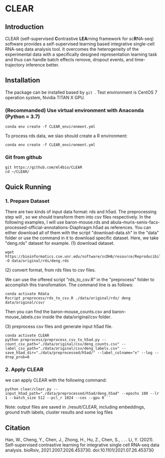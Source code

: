 # CLEAR

## Introduction

CLEAR (self-supervised **C**ontrastive **LEA**rning framework for sc**R**NA-seq) software provides a self-supervised learning based integrative single-cell RNA-seq data analysis tool. It overcomes the heterogeneity of the experimental data with a specifically designed representation learning task and thus can handle batch effects remove, dropout events, and time-trajectory inference better.

## Installation

The package can be installed based by `git `. Test environment is CentOS 7 operation system, Nvidia TITAN X GPU.

### (Recommanded) Use virtual environment with Anaconda (Python = 3.7)

```
conda env create -f CLEAR_environment.yml

```
To process rds data, we slao should create a R environment:
```
conda env create -f CLEAR_environment.yml
```

### Git from github

```
git https://github.com/ml4bio/CLEAR
cd ~/CLEAR/
```

## Quick Running

### 1. Prepare Dataset

There are two kinds of input data format: rds and h5ad. The preprocessing step will , so we should transform them into csv files respectively. 
In the following examples, I will use baron-mouse.rds and abula-muris-senis-facs-processed-official-annotations-Diaphragm.h5ad as references. 
You can either download all of them with the script "download-data.sh" in the "data" folder or use the command in it to download specific dataset.
Here, we take "deng.rds" dataset for example.
(1) download dataset.
```
wget https://bioinformatics.cse.unr.edu/software/scDHA/resource/Reproducibility/Data/deng.rds -O data/original/rds/deng.rds
```

(2) convert format, from rds files to csv files.

We can use the offered script "rds_to_csv.R" in the "preprocess" folder to accomplish this transfomation. The command line is as follows: 
```
conda activate Rdata
Rscript preprocess/rds_to_csv.R ./data/original/rds/ deng data/original/csv/
```
Then you can find the baron-mouse_counts.csv and baron-mouse_labels.csv inside the data/original/csv folder.

(3) preprocess csv files and generate input h5ad file.

```
conda activate CLEAR
python preprocess/preprocess_csv_to_h5ad.py --count_csv_path="./data/original/csv/deng_counts.csv" --label_csv_path="./data/original/csv/deng_labels.csv" --save_h5ad_dir="./data/preprocessed/h5ad/" --label_colname="x" --log --drop_prob=0
```

### 2. Apply CLEAR

we can apply CLEAR with the following command:
```
python clear/clear.py --input_h5ad_path="./data/preprocessed/h5ad/deng.h5ad" --epochs 100 --lr 1 --batch_size 512 --pcl_r 1024 --cos --gpu 0```
```
Note: output files are saved in ./result/CLEAR, including embeddings, ground truth labels, cluster results and some log files


## Citation

Han, W., Cheng, Y., Chen, J., Zhong, H., Hu, Z., Chen, S., . . . Li, Y. (2021). Self-supervised contrastive learning for integrative single cell RNA-seq data analysis. bioRxiv, 2021.2007.2026.453730. doi:10.1101/2021.07.26.453730

